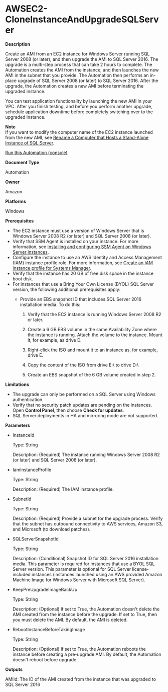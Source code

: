# AWSEC2\-CloneInstanceAndUpgradeSQLServer<a name="automation-awsec2-CloneInstanceAndUpgradeSQLServer"></a>

**Description**

Create an AMI from an EC2 instance for Windows Server running SQL Server 2008 \(or later\), and then upgrade the AMI to SQL Server 2016\. The upgrade is a multi\-step process that can take 2 hours to complete\. The Automation creates the AMI from the instance, and then launches the new AMI in the subnet that you provide\. The Automation then performs an in\-place upgrade of SQL Server 2008 \(or later\) to SQL Server 2016\. After the upgrade, the Automation creates a new AMI before terminating the upgraded instance\. 

You can test application functionality by launching the new AMI in your VPC\. After you finish testing, and before you perform another upgrade, schedule application downtime before completely switching over to the upgraded instance\.

**Note**  
If you want to modify the computer name of the EC2 instance launched from the new AMI, see [Rename a Computer that Hosts a Stand\-Alone Instance of SQL Server](https://docs.microsoft.com/en-us/sql/database-engine/install-windows/rename-a-computer-that-hosts-a-stand-alone-instance-of-sql-server?view=sql-server-2017)\.

[Run this Automation \(console\)](https://console.aws.amazon.com/systems-manager/automation/execute/AWSEC2-CloneInstanceAndUpgradeSQLServer)

**Document Type**

Automation

**Owner**

Amazon

**Platforms**

Windows

**Prerequisites**
+ The EC2 instance must use a version of Windows Server that is Windows Server 2008 R2 \(or later\) and SQL Server 2008 \(or later\)\.
+ Verify that SSM Agent is installed on your instance\. For more information, see [Installing and configuring SSM Agent on Windows Server instances](sysman-install-ssm-win.md)\.
+ Configure the instance to use an AWS Identity and Access Management \(IAM\) instance profile role\. For more information, see [Create an IAM instance profile for Systems Manager](setup-instance-profile.md)\.
+ Verify that the instance has 20 GB of free disk space in the instance boot disk\.
+ For instances that use a Bring Your Own License \(BYOL\) SQL Server version, the following additional prerequisites apply:
  + Provide an EBS snapshot ID that includes SQL Server 2016 installation media\. To do this:

    1. Verify that the EC2 instance is running Windows Server 2008 R2 or later\.

    1. Create a 6 GB EBS volume in the same Availability Zone where the instance is running\. Attach the volume to the instance\. Mount it, for example, as drive D\. 

    1. Right\-click the ISO and mount it to an instance as, for example, drive E\.

    1. Copy the content of the ISO from drive E:\\ to drive D:\\

    1. Create an EBS snapshot of the 6 GB volume created in step 2\.

**Limitations**
+ The upgrade can only be performed on a SQL Server using Windows authentication\.
+ Verify that no security patch updates are pending on the instances\. Open **Control Panel**, then choose **Check for updates**\.
+ SQL Server deployments in HA and mirroring mode are not supported\.

**Parameters**
+ InstanceId

  Type: String

  Description: \(Required\) The instance running Windows Server 2008 R2 \(or later\) and SQL Server 2008 \(or later\)\.
+ IamInstanceProfile

  Type: String

  Description: \(Required\) The IAM instance profile\.
+ SubnetId

  Type: String

  Description: \(Required\) Provide a subnet for the upgrade process\. Verify that the subnet has outbound connectivity to AWS services, Amazon S3, and Microsoft \(to download patches\)\.
+ SQLServerSnapshotId

  Type: String

  Description: \(Conditional\) Snapshot ID for SQL Server 2016 installation media\. This parameter is required for instances that use a BYOL SQL Server version\. This parameter is optional for SQL Server license\-included instances \(instances launched using an AWS provided Amazon Machine Image for Windows Server with Microsoft SQL Server\)\.
+ KeepPreUpgradeImageBackUp

  Type: String

  Description: \(Optional\) If set to True, the Automation doesn't delete the AMI created from the instance before the upgrade\. If set to True, then you must delete the AMI\. By default, the AMI is deleted\.
+ RebootInstanceBeforeTakingImage

  Type: String

  Description: \(Optional\) If set to True, the Automation reboots the instance before creating a pre\-upgrade AMI\. By default, the Automation doesn't reboot before upgrade\.

**Outputs**

AMIId: The ID of the AMI created from the instance that was upgraded to SQL Server 2016